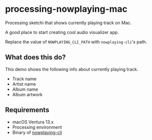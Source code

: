 # processing-nowplaying-mac
Processing sketchi that shows currently playing track on Mac.

A good place to start creating cool audio visualizer app.

Replace the value of `NOWPLAYING_CLI_PATH` with `nowplaying-cli`'s path.

## What does this do?
This demo shows the following info about currently playing track.
- Track name
- Artist name
- Album name
- Album artwork


## Requirements
- macOS Ventura 13.x
- Processing environment
- Binary of [nowplaying-cli](https://github.com/kirtan-shah/nowplaying-cli)

